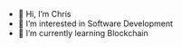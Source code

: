 - 👋 Hi, I’m Chris
- 👀 I’m interested in Software Development
- 🌱 I’m currently learning Blockchain

<!---
chriskitlong/chriskitlong is a ✨ special ✨ repository because its `README.md` (this file) appears on your GitHub profile.
You can click the Preview link to take a look at your changes.
--->
